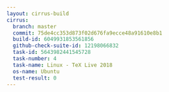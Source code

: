```yaml
---
layout: cirrus-build
cirrus:
  branch: master
  commit: 75de4cc353d873f02d676fa9ecce48a91610e8b1
  build-id: 6049931853561856
  github-check-suite-id: 12198066832
  task-id: 5643982441545728
  task-number: 4
  task-name: Linux - TeX Live 2018
  os-name: Ubuntu
  test-result: 0
---
```

